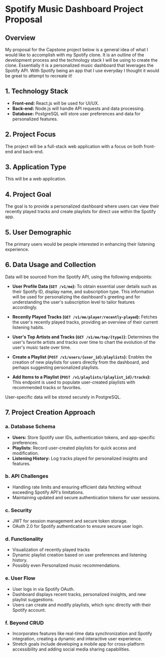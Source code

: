 # Spotify Music Dashboard Project Proposal

## Overview

My proposal for the Capstone project below is a general idea of what I would like to accomplish with my Spotify clone. It is an outline of the development process and the technology stack I will be using  to create the clone. Essentially it is  a personalized music dashboard that leverages the Spotify API. With Spotify being an app that I use everyday I thought it would be great to attempt to recreate it! 


## 1. Technology Stack

- **Front-end:** React.js will be used for UI/UX.
- **Back-end:** Node.js will handle API requests and data processing.
- **Database:** PostgreSQL will store user preferences and data for personalized features.

## 2. Project Focus

The project will be a full-stack web application with a focus on both front-end and back-end. 

## 3. Application Type

This will be a web application.

## 4. Project Goal

The goal is to provide a personalized dashboard where users can view their recently played tracks and create playlists for direct use within the Spotify app.

## 5. User Demographic

The primary users would be people interested in enhancing their listening experience.

## 6. Data Usage and Collection

Data will be sourced from the Spotify API, using the following endpoints:

- **User Profile Data (`GET /v1/me`):** To obtain essential user details such as their Spotify ID, display name, and subscription type. This information will be used for personalizing the dashboard's greeting and for understanding the user's subscription level to tailor features accordingly.

- **Recently Played Tracks (`GET /v1/me/player/recently-played`):** Fetches the user's recently played tracks, providing an overview of their current listening habits. 

- **User's Top Artists and Tracks (`GET /v1/me/top/{type}`):** Determines the user's favorite artists and tracks over time to chart the evolution of the user's music taste over time.

- **Create a Playlist (`POST /v1/users/{user_id}/playlists`):** Enables the creation of new playlists for users directly from the dashboard, and perhaps suggesting personalized playlists.

- **Add Items to a Playlist (`POST /v1/playlists/{playlist_id}/tracks`):** This endpoint is used to populate user-created playlists with recommended tracks or favorites.

User-specific data  will be stored securely in PostgreSQL.

## 7. Project Creation Approach

### a. Database Schema
- **Users:** Store Spotify user IDs, authentication tokens, and app-specific preferences.
- **Playlists:** Record user-created playlists for quick access and modification.
- **Listening History:** Log tracks played for personalized insights and features.

### b. API Challenges
- Handling rate limits and ensuring efficient data fetching without exceeding Spotify API's limitations. 
- Maintaining updated and secure authentication tokens for user sessions.

### c. Security
- JWT for session management and secure token storage.
- OAuth 2.0 for Spotify authentication to ensure secure user login.

### d. Functionality
- Visualization of recently played tracks 
- Dynamic playlist creation based on user preferences and listening history.
- Possibly even Personalized music recommendations.

### e. User Flow
- User logs in via Spotify OAuth.
- Dashboard displays recent tracks, personalized insights, and new playlist suggestions.
- Users can create and modify playlists, which sync directly with their Spotify account.

### f. Beyond CRUD
- Incorporates features like real-time data synchronization and Spotify integration, creating a dynamic and interactive user experience. 
- Stretch goals include developing a mobile app for cross-platform accessibility and adding social media sharing capabilities.

